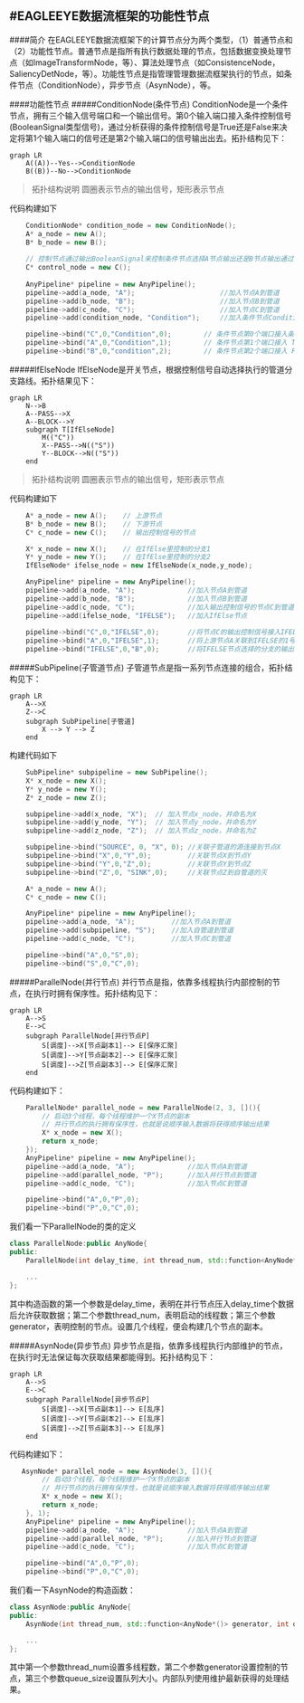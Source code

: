 #EAGLEEYE数据流框架的功能性节点
----
####简介
在EAGLEEYE数据流框架下的计算节点分为两个类型，（1）普通节点和（2）功能性节点。普通节点是指所有执行数据处理的节点，包括数据变换处理节点（如ImageTransformNode，等）、算法处理节点（如ConsistenceNode，SaliencyDetNode，等）。功能性节点是指管理管理数据流框架执行的节点，如条件节点（ConditionNode），异步节点（AsynNode），等。

####功能性节点
#####ConditionNode(条件节点)
ConditionNode是一个条件节点，拥有三个输入信号端口和一个输出信号。第0个输入端口接入条件控制信号(BooleanSignal类型信号)，通过分析获得的条件控制信号是True还是False来决定将第1个输入端口的信号还是第2个输入端口的信号输出出去。拓扑结构见下：
```mermaid
graph LR
    A((A))--Yes-->ConditionNode
    B((B))--No-->ConditionNode
```

>拓扑结构说明
>圆圈表示节点的输出信号，矩形表示节点

代码构建如下
```c++
    ConditionNode* condition_node = new ConditionNode();
    A* a_node = new A();
    B* b_node = new B();
    
    // 控制节点通过输出BooleanSignal来控制条件节点选择A节点输出还是B节点输出通过
    C* control_node = new C();
    
    AnyPipeline* pipeline = new AnyPipeline();
    pipeline->add(a_node, "A");                     //加入节点A到管道
    pipeline->add(b_node, "B");                     //加入节点B到管道
    pipeline->add(c_node, "C");                     //加入节点C到管道
    pipeline->add(condition_node, "Condition");     //加入条件节点Condition到管道

    pipeline->bind("C",0,"Condition",0);        // 条件节点第0个端口接入条件信号
    pipeline->bind("A",0,"Condition",1);        // 条件节点第1个端口接入 True 信号（当条件信号为True时，此端口信号输出）
    pipeline->bind("B",0,"condition",2);        // 条件节点第2个端口接入 False 信号（当条件信号为Fasle时，此端口信号输出）
```
#####IfElseNode
IfElseNode是开关节点，根据控制信号自动选择执行的管道分支路线。拓扑结果见下：
```mermaid
graph LR
    N-->B
    A--PASS-->X
    A--BLOCK-->Y
    subgraph T[IfElseNode]
        M(("C"))
        X--PASS-->N(("S"))
        Y--BLOCK-->N(("S"))
    end
```
>拓扑结构说明
>圆圈表示节点的输出信号，矩形表示节点

代码构建如下
```c++
    A* a_node = new A();    // 上游节点
    B* b_node = new B();    // 下游节点
    C* c_node = new C();    // 输出控制信号的节点

    X* x_node = new X();    // 在IfElse里控制的分支1
    Y* y_node = new Y();    // 在IfElse里控制的分支2
    IfElseNode* ifelse_node = new IfElseNode(x_node,y_node);

    AnyPipeline* pipeline = new AnyPipeline();
    pipeline->add(a_node, "A");             //加入节点A到管道
    pipeline->add(b_node, "B");             //加入节点B到管道
    pipeline->add(c_node, "C");             //加入输出控制信号的节点C到管道
    pipeline->add(ifelse_node, "IFELSE");   //加入IfElse节点
    
    pipeline->bind("C",0,"IFELSE",0);       //将节点C的输出控制信号接入IFELSE节点的0号端口。IFELSE节点将根据控制信号的输出决定执行的分支(X节点/Y节点)。
    pipeline->bind("A",0,"IFELSE",1);       //将上游节点A关联到IFELSE的1号端口。IFELSE动态将此端口上的信息传递到选择的分支。
    pipeline->bind("IFELSE",0,"B",0);       //将IFELSE节点选择的分支的输出作为信号接入节点B的输入端口

```


#####SubPipeline(子管道节点)
子管道节点是指一系列节点连接的组合，拓扑结构见下：
```mermaid
graph LR
    A-->X
    Z-->C
    subgraph SubPipeline[子管道]
        X --> Y --> Z
    end
```
构建代码如下
```c++
    SubPipeline* subpipeline = new SubPipeline();
    X* x_node = new X();
    Y* y_node = new Y();
    Z* z_node = new Z();

    subpipeline->add(x_node, "X");  // 加入节点x_node，并命名为X
    subpipeline->add(y_node, "Y");  // 加入节点y_node，并命名为Y
    subpipeline->add(z_node, "Z");  // 加入节点z_node，并命名为Z

    subpipeline->bind("SOURCE", 0, "X", 0); //关联子管道的源连接到节点X
    subpipeline->bind("X",0,"Y",0);         //关联节点X到节点Y
    subpipeline->bind("Y",0,"Z",0);         //关联节点Y到节点Z
    subpipeline->bind("Z",0, "SINK",0);     //关联节点Z到自管道的灭

    A* a_node = new A();
    C* c_node = new C();

    AnyPipeline* pipeline = new AnyPipeline();
    pipeline->add(a_node, "A");         //加入节点A到管道
    pipeline->add(subpipeline, "S");    //加入自管道到管道
    pipeline->add(c_node, "C");         //加入节点C到管道

    pipeline->bind("A",0,"S",0);
    pipeline->bind("S",0,"C",0);
```

#####ParallelNode(并行节点)
并行节点是指，依靠多线程执行内部控制的节点，在执行时拥有保序性。拓扑结构见下：
```mermaid
graph LR
    A-->S
    E-->C
    subgraph ParallelNode[并行节点P]
        S[调度]-->X[节点副本1]--> E[保序汇聚]
        S[调度]-->Y[节点副本2]--> E[保序汇聚]
        S[调度]-->Z[节点副本3]--> E[保序汇聚]
    end
```

代码构建如下：
```c++
    ParallelNode* parallel_node = new ParallelNode(2, 3, [](){
        // 启动3个线程，每个线程维护一个X节点的副本
        // 并行节点的执行拥有保序性，也就是说顺序输入数据将获得顺序输出结果
        X* x_node = new X();
        return x_node;
    });
    AnyPipeline* pipeline = new AnyPipeline();
    pipeline->add(a_node, "A");             //加入节点A到管道
    pipeline->add(parallel_node, "P");      //加入并行节点到管道
    pipeline->add(c_node, "C");             //加入节点C到管道

    pipeline->bind("A",0,"P",0);
    pipeline->bind("P",0,"C",0);
```

我们看一下ParallelNode的类的定义
```c++
class ParallelNode:public AnyNode{
public:
    ParallelNode(int delay_time, int thread_num, std::function<AnyNode*()> generator);

    ...
};
```
其中构造函数的第一个参数是delay_time，表明在并行节点压入delay_time个数据后允许获取数据；第二个参数thread_num，表明启动的线程数；第三个参数generator，表明控制的节点。设置几个线程，便会构建几个节点的副本。

#####AsynNode(异步节点)
异步节点是指，依靠多线程执行内部维护的节点，在执行时无法保证每次获取结果都能得到。拓扑结构见下：
```mermaid
graph LR
    A-->S
    E-->C
    subgraph ParallelNode[异步节点P]
        S[调度]-->X[节点副本1]--> E[乱序]
        S[调度]-->Y[节点副本2]--> E[乱序]
        S[调度]-->Z[节点副本3]--> E[乱序]
    end
```
代码构建如下：
```c++
   AsynNode* parallel_node = new AsynNode(3, [](){
        // 启动3个线程，每个线程维护一个X节点的副本
        // 并行节点的执行拥有保序性，也就是说顺序输入数据将获得顺序输出结果
        X* x_node = new X();
        return x_node;
    }, 1);
    AnyPipeline* pipeline = new AnyPipeline();
    pipeline->add(a_node, "A");             //加入节点A到管道
    pipeline->add(parallel_node, "P");      //加入并行节点到管道
    pipeline->add(c_node, "C");             //加入节点C到管道

    pipeline->bind("A",0,"P",0);
    pipeline->bind("P",0,"C",0);
```
我们看一下AsynNode的构造函数：
```c++
class AsynNode:public AnyNode{
public:
    AsynNode(int thread_num, std::function<AnyNode*()> generator, int queue_size=1);

    ...
};
```

其中第一个参数thread_num设置多线程数，第二个参数generator设置控制的节点，第三个参数queue_size设置队列大小。内部队列使用维护最新获得的处理结果。